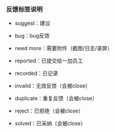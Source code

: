 ### 反馈标签说明

- suggest：建议

- bug：bug反馈

- need more：需要附件（截图/日志/录屏）

- reported：已提交给一加员工

- recorded：已记录

- invalid：无效反馈（会被close）

- duplicate：重复反馈（会被close）

- reject：已拒绝（会被close）

- solved：已采纳（会被close）
